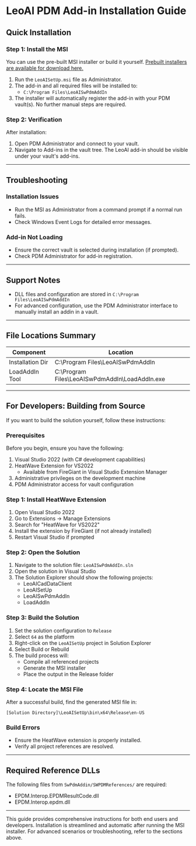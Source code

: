 # LeoAI PDM Add-in Installation Guide

## Quick Installation

### Step 1: Install the MSI
You can use the pre-built MSI installer or build it yourself. [Prebuilt installers are available for download here.](https://github.com/kimdavis1/leo-ai-sw-addins/blob/main/SwPdmAddin/LeoAISetUp/LeoAISetUp.msi)

1. Run the `LeoAISetUp.msi` file as Administrator.
2. The add-in and all required files will be installed to:
   - `C:\Program Files\LeoAISwPdmAddIn`
3. The installer will automatically register the add-in with your PDM vault(s). No further manual steps are required.

### Step 2: Verification
After installation:
1. Open PDM Administrator and connect to your vault.
2. Navigate to Add-ins in the vault tree. The LeoAI add-in should be visible under your vault's add-ins.

---

## Troubleshooting

### Installation Issues
- Run the MSI as Administrator from a command prompt if a normal run fails.
- Check Windows Event Logs for detailed error messages.

### Add-in Not Loading
- Ensure the correct vault is selected during installation (if prompted).
- Check PDM Administrator for add-in registration.

---

## Support Notes
- DLL files and configuration are stored in `C:\Program Files\LeoAISwPdmAddIn`
- For advanced configuration, use the PDM Administrator interface to manually install an addin in a vault.

---

## File Locations Summary
| Component         | Location                                         |
|-------------------|-------------------------------------------------|
| Installation Dir  | C:\Program Files\LeoAISwPdmAddIn                |
| LoadAddIn Tool    | C:\Program Files\LeoAISwPdmAddIn\LoadAddIn.exe  |

---

## For Developers: Building from Source

If you want to build the solution yourself, follow these instructions:

### Prerequisites
Before you begin, ensure you have the following:
1. Visual Studio 2022 (with C# development capabilities)
2. HeatWave Extension for VS2022  
   - Available from FireGiant in Visual Studio Extension Manager
3. Administrative privileges on the development machine
4. PDM Administrator access for vault configuration

### Step 1: Install HeatWave Extension
1. Open Visual Studio 2022
2. Go to Extensions → Manage Extensions
3. Search for "HeatWave for VS2022"
4. Install the extension by FireGiant (if not already installed)
5. Restart Visual Studio if prompted

### Step 2: Open the Solution
1. Navigate to the solution file: `LeoAISwPdmAddIn.sln`
2. Open the solution in Visual Studio
3. The Solution Explorer should show the following projects:
   - LeoAICadDataClient
   - LeoAISetUp
   - LeoAISwPdmAddIn
   - LoadAddIn

### Step 3: Build the Solution
1. Set the solution configuration to `Release`
2. Select `64` as the platform
3. Right-click on the `LeoAISetUp` project in Solution Explorer
4. Select Build or Rebuild
5. The build process will:
   - Compile all referenced projects
   - Generate the MSI installer
   - Place the output in the Release folder

### Step 4: Locate the MSI File
After a successful build, find the generated MSI file in:
```
[Solution Directory]\LeoAISetUp\bin\x64\Release\en-US
```

### Build Errors
- Ensure the HeatWave extension is properly installed.
- Verify all project references are resolved.

---

## Required Reference DLLs
The following files from `SwPdmAddin/SWPDMReferences/` are required:
- EPDM.Interop.EPDMResultCode.dll
- EPDM.Interop.epdm.dll

---

This guide provides comprehensive instructions for both end users and developers. Installation is streamlined and automatic after running the MSI installer. For advanced scenarios or troubleshooting, refer to the sections above.

